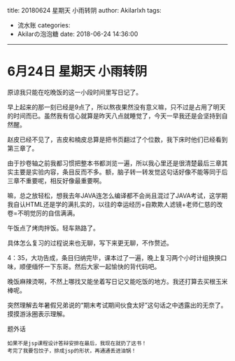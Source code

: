 title: 20180624 星期天 小雨转阴
author: Akilarlxh
tags:
  - 流水账
categories:
  - Akilarの泡泡糖
date: 2018-06-24 14:36:00
---
# 6月24日 星期天 小雨转阴

原谅我只能在吃晚饭的这一小段时间里写日记了。

早上起来的那一刻已经是9点了，所以熬夜果然没有意义嘛，只不过是占用了明天的时间而已。虽然我有信心就算是昨天八点就睡觉了，今天一早我还是会坚持到自然醒。

赵皮已经不见了，吉皮和楠皮总算是把书页翻过了个位数，我下床时他们已经看到第三章了。

由于抄卷轴之前我都习惯把整本书都浏览一遍，所以我心里还是很清楚最后三章其实主要是实验内容，条目反而不多。额，脑子转一转发觉这句话好像不能等同于后三章不重要呢，相反好像最重要啊。

嘛，总之放轻松，想我去年JAVA连怎么编译都不会尚且混过了JAVA考试，这学期我自认HTML还是学的满扎实的，以往的幸运经历+自欺欺人滤镜+老师仁慈的改卷=不明觉厉的自信满满。

午饭点了烤肉拌饭。轻车熟路了。

具体怎么复习的过程说来也无聊，写下来更无聊，不作赘述。

4：35，大功告成，条目归纳完毕，课本过了一遍，晚上复习两个小时计组换换口味，顺便缅怀一下东哥。然后大家一起愉快的背代码吧。

晚饭麻辣烫啊，不然上哪找又能坐着写日记又能吃饭的地方。我还打算去买根玉米棒呢。

突然理解去年暑假兄弟说的“期末考试期间伙食太好”这句话之中透露出的无奈了。摸摸游泳圈表示理解。

题外话
```
如果不是jsp课程设计答辩安排在最后，我现在就扔了这书！
考完了我要包饺子，排成jsp的形状，再通通丢进油锅！
```